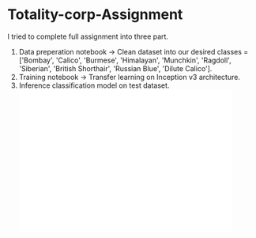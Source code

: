 # Totality-corp-Assignment
I tried to complete full assignment into three part.<br>
1. Data preperation notebook -> Clean dataset into our desired classes =['Bombay', 'Calico', 'Burmese', 'Himalayan', 'Munchkin', 'Ragdoll', 'Siberian', 'British Shorthair', 'Russian Blue', 'Dilute Calico'].<br>
2. Training notebook -> Transfer learning on Inception v3 architecture.<br>
3. Inference classification model on test dataset.
![LossVal_loss](/LossVal_loss.png)
